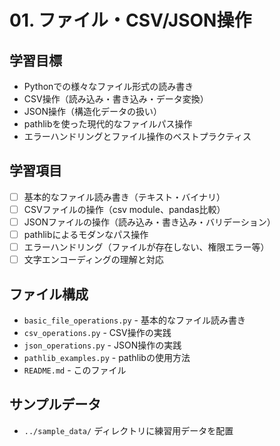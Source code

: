 # 01. ファイル・CSV/JSON操作

## 学習目標
- Pythonでの様々なファイル形式の読み書き
- CSV操作（読み込み・書き込み・データ変換）
- JSON操作（構造化データの扱い）
- pathlibを使った現代的なファイルパス操作
- エラーハンドリングとファイル操作のベストプラクティス

## 学習項目
- [ ] 基本的なファイル読み書き（テキスト・バイナリ）
- [ ] CSVファイルの操作（csv module、pandas比較）
- [ ] JSONファイルの操作（読み込み・書き込み・バリデーション）
- [ ] pathlibによるモダンなパス操作
- [ ] エラーハンドリング（ファイルが存在しない、権限エラー等）
- [ ] 文字エンコーディングの理解と対応

## ファイル構成
- `basic_file_operations.py` - 基本的なファイル読み書き
- `csv_operations.py` - CSV操作の実践
- `json_operations.py` - JSON操作の実践
- `pathlib_examples.py` - pathlibの使用方法
- `README.md` - このファイル

## サンプルデータ
- `../sample_data/` ディレクトリに練習用データを配置
